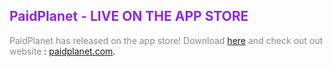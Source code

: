 ## <span style="color:#8a2be2">PaidPlanet - LIVE ON THE APP STORE</span>

<span style="color:#888888">PaidPlanet has released on the app store! Download </span> [here]([(https://apps.apple.com/us/app/paidplanet/id6468639218)]) <span style="color:#888888"> and check out out website </span>: [paidplanet.com](https://www.paidplanet.com).  </span> 
